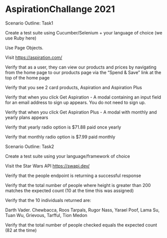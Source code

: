 # AspirationChallange 2021

Scenario Outline: Task1

Create a test suite using Cucumber/Selenium + your language of choice (we use Ruby here)

Use Page Objects.

Visit 
https://aspiration.com/

Verify that as a user, they can view our products and prices by navigating from the home page to our products page via the “Spend & Save” link at the top of the home page

Verify that you see 2 card products, Aspiration and Aspiration Plus

Verify that when you click Get Aspiration - A modal containing an input field for an email address to sign up appears. You
do not need to sign up.

Verify that when you click Get Aspiration Plus - A modal with monthly and yearly plans appears

Verify that yearly radio option is $71.88 paid once yearly

Verify that monthly radio option is $7.99 paid monthly

Scenario Outline: Task2

Create a test suite using your language/framework of choice


Visit the Star Wars API
https://swapi.dev/

Verify that the 
people endpoint is returning a successful response

Verify that the total number of people where height is greater than
200 matches the expected count (10 at the time this was assigned)

Verify that the 10 individuals returned are:

Darth Vader. Chewbacca, Roos Tarpals, Rugor Nass, Yarael Poof, Lama Su, Tuan Wu, Grievous, Tarfful, Tion Medon

Verify that the total number of people checked equals the expected count (82 at the time)